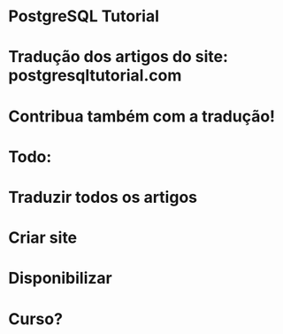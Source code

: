 # PostgreSQL Tutorial
# Tradução dos artigos do site: postgresqltutorial.com
# 
# Contribua também com a tradução!
#
# Todo:
# Traduzir todos os artigos
# Criar site
# Disponibilizar
# Curso?